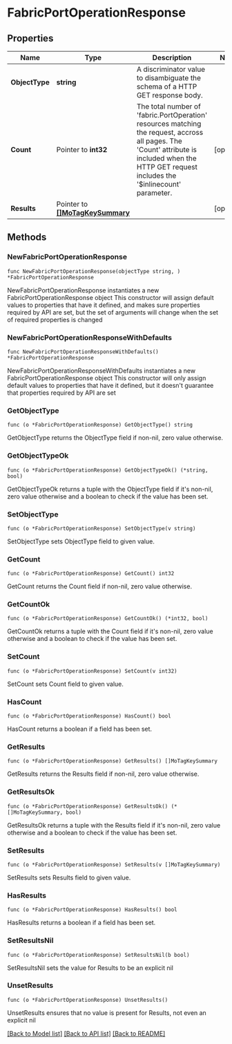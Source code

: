 # FabricPortOperationResponse

## Properties

Name | Type | Description | Notes
------------ | ------------- | ------------- | -------------
**ObjectType** | **string** | A discriminator value to disambiguate the schema of a HTTP GET response body. | 
**Count** | Pointer to **int32** | The total number of &#39;fabric.PortOperation&#39; resources matching the request, accross all pages. The &#39;Count&#39; attribute is included when the HTTP GET request includes the &#39;$inlinecount&#39; parameter. | [optional] 
**Results** | Pointer to [**[]MoTagKeySummary**](mo.TagKeySummary.md) |  | [optional] 

## Methods

### NewFabricPortOperationResponse

`func NewFabricPortOperationResponse(objectType string, ) *FabricPortOperationResponse`

NewFabricPortOperationResponse instantiates a new FabricPortOperationResponse object
This constructor will assign default values to properties that have it defined,
and makes sure properties required by API are set, but the set of arguments
will change when the set of required properties is changed

### NewFabricPortOperationResponseWithDefaults

`func NewFabricPortOperationResponseWithDefaults() *FabricPortOperationResponse`

NewFabricPortOperationResponseWithDefaults instantiates a new FabricPortOperationResponse object
This constructor will only assign default values to properties that have it defined,
but it doesn't guarantee that properties required by API are set

### GetObjectType

`func (o *FabricPortOperationResponse) GetObjectType() string`

GetObjectType returns the ObjectType field if non-nil, zero value otherwise.

### GetObjectTypeOk

`func (o *FabricPortOperationResponse) GetObjectTypeOk() (*string, bool)`

GetObjectTypeOk returns a tuple with the ObjectType field if it's non-nil, zero value otherwise
and a boolean to check if the value has been set.

### SetObjectType

`func (o *FabricPortOperationResponse) SetObjectType(v string)`

SetObjectType sets ObjectType field to given value.


### GetCount

`func (o *FabricPortOperationResponse) GetCount() int32`

GetCount returns the Count field if non-nil, zero value otherwise.

### GetCountOk

`func (o *FabricPortOperationResponse) GetCountOk() (*int32, bool)`

GetCountOk returns a tuple with the Count field if it's non-nil, zero value otherwise
and a boolean to check if the value has been set.

### SetCount

`func (o *FabricPortOperationResponse) SetCount(v int32)`

SetCount sets Count field to given value.

### HasCount

`func (o *FabricPortOperationResponse) HasCount() bool`

HasCount returns a boolean if a field has been set.

### GetResults

`func (o *FabricPortOperationResponse) GetResults() []MoTagKeySummary`

GetResults returns the Results field if non-nil, zero value otherwise.

### GetResultsOk

`func (o *FabricPortOperationResponse) GetResultsOk() (*[]MoTagKeySummary, bool)`

GetResultsOk returns a tuple with the Results field if it's non-nil, zero value otherwise
and a boolean to check if the value has been set.

### SetResults

`func (o *FabricPortOperationResponse) SetResults(v []MoTagKeySummary)`

SetResults sets Results field to given value.

### HasResults

`func (o *FabricPortOperationResponse) HasResults() bool`

HasResults returns a boolean if a field has been set.

### SetResultsNil

`func (o *FabricPortOperationResponse) SetResultsNil(b bool)`

 SetResultsNil sets the value for Results to be an explicit nil

### UnsetResults
`func (o *FabricPortOperationResponse) UnsetResults()`

UnsetResults ensures that no value is present for Results, not even an explicit nil

[[Back to Model list]](../README.md#documentation-for-models) [[Back to API list]](../README.md#documentation-for-api-endpoints) [[Back to README]](../README.md)


